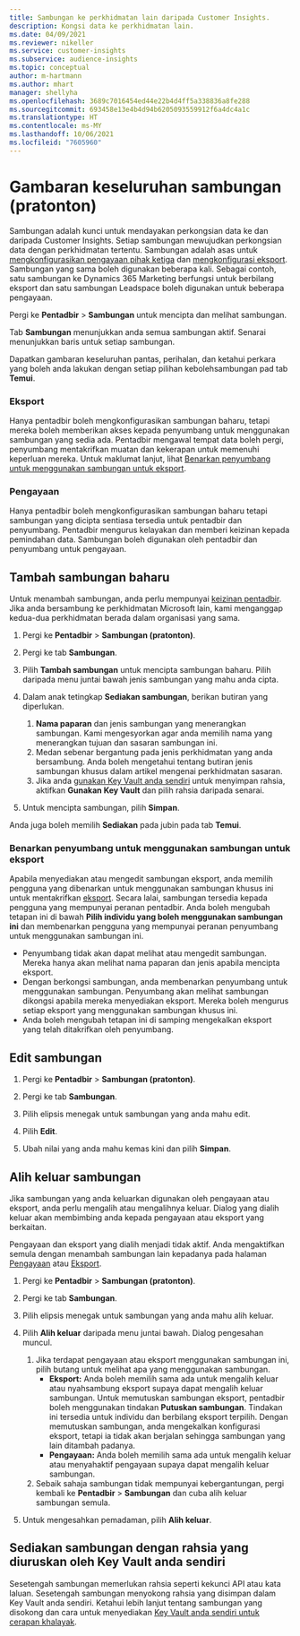 ```yaml
---
title: Sambungan ke perkhidmatan lain daripada Customer Insights.
description: Kongsi data ke perkhidmatan lain.
ms.date: 04/09/2021
ms.reviewer: nikeller
ms.service: customer-insights
ms.subservice: audience-insights
ms.topic: conceptual
author: m-hartmann
ms.author: mhart
manager: shellyha
ms.openlocfilehash: 3689c7016454ed44e22b4d4ff5a338836a8fe288
ms.sourcegitcommit: 693458e13e4b4d94b6205093559912f6a4dc4a1c
ms.translationtype: HT
ms.contentlocale: ms-MY
ms.lasthandoff: 10/06/2021
ms.locfileid: "7605960"
---
```

# <a name="connections-preview-overview"></a>Gambaran keseluruhan sambungan (pratonton)

Sambungan adalah kunci untuk mendayakan perkongsian data ke dan daripada Customer Insights. Setiap sambungan mewujudkan perkongsian data dengan perkhidmatan tertentu. Sambungan adalah asas untuk [mengkonfigurasikan pengayaan pihak ketiga](enrichment-hub.md) dan [mengkonfigurasi eksport](export-destinations.md). Sambungan yang sama boleh digunakan beberapa kali. Sebagai contoh, satu sambungan ke Dynamics 365 Marketing berfungsi untuk berbilang eksport dan satu sambungan Leadspace boleh digunakan untuk beberapa pengayaan.

Pergi ke **Pentadbir** > **Sambungan** untuk mencipta dan melihat sambungan.

Tab **Sambungan** menunjukkan anda semua sambungan aktif. Senarai menunjukkan baris untuk setiap sambungan. 

Dapatkan gambaran keseluruhan pantas, perihalan, dan ketahui perkara yang boleh anda lakukan dengan setiap pilihan kebolehsambungan pad tab **Temui**.

### <a name="exports"></a>Eksport

Hanya pentadbir boleh mengkonfigurasikan sambungan baharu, tetapi mereka boleh memberikan akses kepada penyumbang untuk menggunakan sambungan yang sedia ada. Pentadbir mengawal tempat data boleh pergi, penyumbang mentakrifkan muatan dan kekerapan untuk memenuhi keperluan mereka. Untuk maklumat lanjut, lihat [Benarkan penyumbang untuk menggunakan sambungan untuk eksport](#allow-contributors-to-use-a-connection-for-exports).

### <a name="enrichments"></a>Pengayaan

Hanya pentadbir boleh mengkonfigurasikan sambungan baharu tetapi sambungan yang dicipta sentiasa tersedia untuk pentadbir dan penyumbang. Pentadbir mengurus kelayakan dan memberi keizinan kepada pemindahan data. Sambungan boleh digunakan oleh pentadbir dan penyumbang untuk pengayaan.

## <a name="add-a-new-connection"></a>Tambah sambungan baharu

Untuk menambah sambungan, anda perlu mempunyai [keizinan pentadbir](permissions.md). Jika anda bersambung ke perkhidmatan Microsoft lain, kami menganggap kedua-dua perkhidmatan berada dalam organisasi yang sama.

1. Pergi ke **Pentadbir** > **Sambungan (pratonton)**.

1. Pergi ke tab **Sambungan**.

1. Pilih **Tambah sambungan** untuk mencipta sambungan baharu. Pilih daripada menu juntai bawah jenis sambungan yang mahu anda cipta.

1. Dalam anak tetingkap **Sediakan sambungan**, berikan butiran yang diperlukan. 
   1. **Nama paparan** dan jenis sambungan yang menerangkan sambungan. Kami mengesyorkan agar anda memilih nama yang menerangkan tujuan dan sasaran sambungan ini.
   1. Medan sebenar bergantung pada jenis perkhidmatan yang anda bersambung. Anda boleh mengetahui tentang butiran jenis sambungan khusus dalam artikel mengenai perkhidmatan sasaran.
   1. Jika anda [gunakan Key Vault anda sendiri](use-azure-key-vault.md) untuk menyimpan rahsia, aktifkan **Gunakan Key Vault** dan pilih rahsia daripada senarai.

1. Untuk mencipta sambungan, pilih **Simpan**.

Anda juga boleh memilih **Sediakan** pada jubin pada tab **Temui**.

### <a name="allow-contributors-to-use-a-connection-for-exports"></a>Benarkan penyumbang untuk menggunakan sambungan untuk eksport

Apabila menyediakan atau mengedit sambungan eksport, anda memilih pengguna yang dibenarkan untuk menggunakan sambungan khusus ini untuk mentakrifkan [eksport](export-destinations.md). Secara lalai, sambungan tersedia kepada pengguna yang mempunyai peranan pentadbir. Anda boleh mengubah tetapan ini di bawah **Pilih individu yang boleh menggunakan sambungan ini** dan membenarkan pengguna yang mempunyai peranan penyumbang untuk menggunakan sambungan ini.

- Penyumbang tidak akan dapat melihat atau mengedit sambungan. Mereka hanya akan melihat nama paparan dan jenis apabila mencipta eksport.
- Dengan berkongsi sambungan, anda membenarkan penyumbang untuk menggunakan sambungan. Penyumbang akan melihat sambungan dikongsi apabila mereka menyediakan eksport. Mereka boleh mengurus setiap eksport yang menggunakan sambungan khusus ini.
- Anda boleh mengubah tetapan ini di samping mengekalkan eksport yang telah ditakrifkan oleh penyumbang.

## <a name="edit-a-connection"></a>Edit sambungan

1. Pergi ke **Pentadbir** > **Sambungan (pratonton)**.

1. Pergi ke tab **Sambungan**.

1. Pilih elipsis menegak untuk sambungan yang anda mahu edit.

1. Pilih **Edit**.

1. Ubah nilai yang anda mahu kemas kini dan pilih **Simpan**.

## <a name="remove-a-connection"></a>Alih keluar sambungan

Jika sambungan yang anda keluarkan digunakan oleh pengayaan atau eksport, anda perlu mengalih atau mengalihnya keluar. Dialog yang dialih keluar akan membimbing anda kepada pengayaan atau eksport yang berkaitan. 

Pengayaan dan eksport yang dialih menjadi tidak aktif. Anda mengaktifkan semula dengan menambah sambungan lain kepadanya pada halaman [Pengayaan](enrichment-hub.md) atau [Eksport](export-destinations.md).

1. Pergi ke **Pentadbir** > **Sambungan (pratonton)**.

1. Pergi ke tab **Sambungan**.

1. Pilih elipsis menegak untuk sambungan yang anda mahu alih keluar.

1. Pilih **Alih keluar** daripada menu juntai bawah. Dialog pengesahan muncul.

   1. Jika terdapat pengayaan atau eksport menggunakan sambungan ini, pilih butang untuk melihat apa yang menggunakan sambungan.
      - **Eksport:** Anda boleh memilih sama ada untuk mengalih keluar atau nyahsambung eksport supaya dapat mengalih keluar sambungan. Untuk memutuskan sambungan eksport, pentadbir boleh menggunakan tindakan **Putuskan sambungan**. Tindakan ini tersedia untuk individu dan berbilang eksport terpilih. Dengan memutuskan sambungan, anda mengekalkan konfigurasi eksport, tetapi ia tidak akan berjalan sehingga sambungan yang lain ditambah padanya.
      - **Pengayaan:** Anda boleh memilih sama ada untuk mengalih keluar atau menyahaktif pengayaan supaya dapat mengalih keluar sambungan. 
   1. Sebaik sahaja sambungan tidak mempunyai kebergantungan, pergi kembali ke **Pentadbir** > **Sambungan** dan cuba alih keluar sambungan semula.

1. Untuk mengesahkan pemadaman, pilih **Alih keluar**.

## <a name="set-up-connections-with-secrets-managed-by-your-own-key-vault"></a>Sediakan sambungan dengan rahsia yang diuruskan oleh Key Vault anda sendiri

Sesetengah sambungan memerlukan rahsia seperti kekunci API atau kata laluan. Sesetengah sambungan menyokong rahsia yang disimpan dalam Key Vault anda sendiri. Ketahui lebih lanjut tentang sambungan yang disokong dan cara untuk menyediakan [Key Vault anda sendiri untuk cerapan khalayak](use-azure-key-vault.md).
